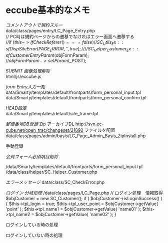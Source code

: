 # eccube基本的なメモ

*コメントアウトで規約スルー*  
data/class/pages/entry/LC_Page_Entry.php  
// PC時は規約ページからの遷移でなければエラー画面へ遷移する  
//if ($this->lfCheckReferer() === false) {  
//    SC_Utils_Ex::sfDispSiteError(PAGE_ERROR, '', true);  
//}  
//SC_Helper_Customer_Ex::sfCustomerEntryParam($objFormParam);  
//$objFormParam->setParam($_POST);  

*SUBMIT 画像処理解除*  
html/js/eccube.js  

*form Entry入力一覧*  
data/Smarty/templates/default/frontparts/form_personal_input.tpl  
data/Smarty/templates/default/frontparts/form_personal_confirm.tpl

*HEAD設定*  
data/Smarty/templates/default/site_frame.tpl

*郵便番号DB登録*
Zip アーカイブDL
http://svn.ec-cube.net/open_trac/changeset/21892
ファイルを配置
data/class/pages/admin/basis/LC_Page_Admin_Basis_ZipInstall.php

手動登録

*会員フォーム必須項目削除*

/data/Smarty/templates/default/frontparts/form_personal_input.tpl
/data/class/helper/SC_Helper_Customer.php

*エラーメッセージ*
data/class/SC_CheckError.php

*ログイン 分岐処理*
/data/class/pages/LC_Page.php
    // ログイン処理　情報取得
    $objCustomer = new SC_Customer();
    if ( $objCustomer->isLoginSuccess() ) {
        $this->tpl_login = true;
        $this->tpl_user_point = $objCustomer->getValue( 'point' );
        $this->tpl_name1 = $objCustomer->getValue( 'name01' );
        $this->tpl_name2 = $objCustomer->getValue( 'name02' );
    }
<!--{if $tpl_login}-->
ログインしている時の処理
<!--{else}-->
ログインしていない時の処理
<!--{/if}-->
